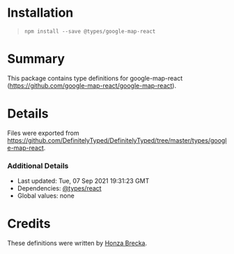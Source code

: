 # Installation
> `npm install --save @types/google-map-react`

# Summary
This package contains type definitions for google-map-react (https://github.com/google-map-react/google-map-react).

# Details
Files were exported from https://github.com/DefinitelyTyped/DefinitelyTyped/tree/master/types/google-map-react.

### Additional Details
 * Last updated: Tue, 07 Sep 2021 19:31:23 GMT
 * Dependencies: [@types/react](https://npmjs.com/package/@types/react)
 * Global values: none

# Credits
These definitions were written by [Honza Brecka](https://github.com/honzabrecka).
